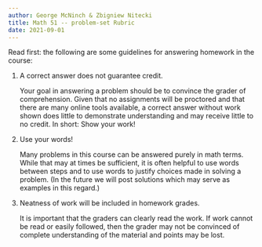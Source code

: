 ```yaml
---
author: George McNinch & Zbigniew Nitecki
title: Math 51 -- problem-set Rubric
date: 2021-09-01
---
```



Read first: the following are some guidelines for answering
homework in the course:

1. A correct answer does not guarantee credit. 

   Your goal in answering a problem should be to convince the grader
   of comprehension. Given that no assignments will be proctored and
   that there are many online tools available, a correct answer
   without work shown does little to demonstrate understanding and may
   receive little to no credit. In short: Show your work!

2. Use your words! 

   Many problems in this course can be answered purely in math
   terms. While that may at times be sufficient, it is often helpful
   to use words between steps and to use words to justify choices made
   in solving a problem. (In the future we will post solutions which
   may serve as examples in this regard.)

3. Neatness of work will be included in homework grades. 

   It is important that the graders can clearly read the work. If work
   cannot be read or easily followed, then the grader may not be
   convinced of complete understanding of the material and points may
   be lost.
